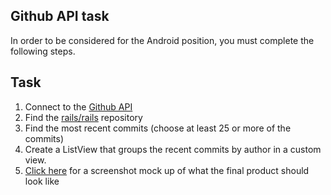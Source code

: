 ## Github API task

In order to be considered for the Android position, you must complete the following steps. 

## Task

1. Connect to the [Github API](http://developer.github.com/)
2. Find the [rails/rails](http://github.com/rails/rails) repository
3. Find the most recent commits (choose at least 25 or more of the commits)
4. Create a ListView that groups the recent commits by author in a custom view. 
5. [Click here](example.jpg) for a screenshot mock up of what the final product should look like
